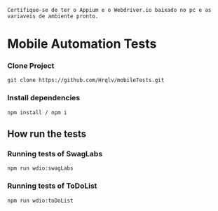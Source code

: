 ```
Certifique-se de ter o Appium e o Webdriver.io baixado no pc e as variaveis de ambiente pronto.
```
# Mobile Automation Tests

### Clone Project 

```
git clone https://github.com/Hrqlv/mobileTests.git
```
### Install dependencies

```
npm install / npm i
```

## How run the tests

### Running tests of SwagLabs
```
npm run wdio:swagLabs
```
### Running tests of ToDoList
```
npm run wdio:toDoList
```
